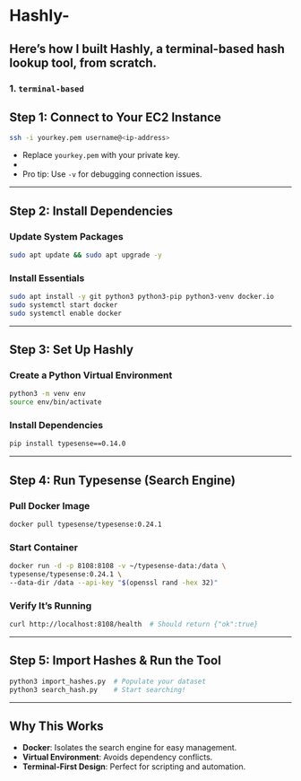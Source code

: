 # Hashly-
Here’s how I built  Hashly, a terminal-based hash lookup tool, from scratch.  
-------------------------------------------------------------------------------------------------------------------------------------------------------------------------------------------------------------------------

### **1. `terminal-based`**  

## **Step 1: Connect to Your EC2 Instance**  
```bash
ssh -i yourkey.pem username@<ip-address>
```
- Replace `yourkey.pem` with your private key.
- 
- Pro tip: Use `-v` for debugging connection issues.  

---

## **Step 2: Install Dependencies** 

### Update System Packages  
```bash
sudo apt update && sudo apt upgrade -y
```

### Install Essentials  
```bash
sudo apt install -y git python3 python3-pip python3-venv docker.io
sudo systemctl start docker
sudo systemctl enable docker
```

---

## **Step 3: Set Up Hashly**  

### Create a Python Virtual Environment  
```bash
python3 -m venv env
source env/bin/activate
```

### Install Dependencies  
```bash
pip install typesense==0.14.0
```

---

## **Step 4: Run Typesense (Search Engine)**  

### Pull Docker Image  
```bash
docker pull typesense/typesense:0.24.1
```

### Start Container  
```bash
docker run -d -p 8108:8108 -v ~/typesense-data:/data \
typesense/typesense:0.24.1 \
--data-dir /data --api-key "$(openssl rand -hex 32)"
```

### Verify It’s Running  
```bash
curl http://localhost:8108/health  # Should return {"ok":true}
```

---

## **Step 5: Import Hashes & Run the Tool**  
```bash
python3 import_hashes.py  # Populate your dataset
python3 search_hash.py    # Start searching!
```

---

## **Why This Works**  
- **Docker**: Isolates the search engine for easy management.  
- **Virtual Environment**: Avoids dependency conflicts.  
- **Terminal-First Design**: Perfect for scripting and automation.  
